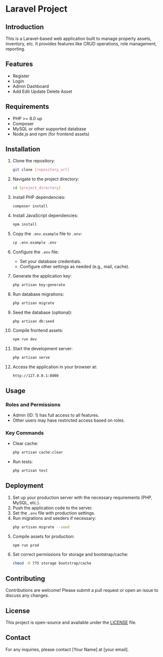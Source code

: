 # Laravel Project

## Introduction
This is a Laravel-based web application built to manage property assets, inventory, etc. It provides features like CRUD operations, role management, reporting.

## Features
- Register
- Login
- Admin Dashboard
- Add Edit Update Delete Asset

## Requirements
- PHP >= 8.0 up
- Composer
- MySQL or other supported database
- Node.js and npm (for frontend assets)

## Installation

1. Clone the repository:
   ```bash
   git clone [repository_url]
   ```

2. Navigate to the project directory:
   ```bash
   cd [project_directory]
   ```

3. Install PHP dependencies:
   ```bash
   composer install
   ```

4. Install JavaScript dependencies:
   ```bash
   npm install
   ```

5. Copy the `.env.example` file to `.env`:
   ```bash
   cp .env.example .env
   ```

6. Configure the `.env` file:
   - Set your database credentials.
   - Configure other settings as needed (e.g., mail, cache).

7. Generate the application key:
   ```bash
   php artisan key:generate
   ```

8. Run database migrations:
   ```bash
   php artisan migrate
   ```

9. Seed the database (optional):
   ```bash
   php artisan db:seed
   ```

10. Compile frontend assets:
    ```bash
    npm run dev
    ```

11. Start the development server:
    ```bash
    php artisan serve
    ```

12. Access the application in your browser at:
    ```
    http://127.0.0.1:8000
    ```

## Usage

### Roles and Permissions
- Admin (ID: 1) has full access to all features.
- Other users may have restricted access based on roles.

### Key Commands
- Clear cache:
  ```bash
  php artisan cache:clear
  ```
- Run tests:
  ```bash
  php artisan test
  ```

## Deployment
1. Set up your production server with the necessary requirements (PHP, MySQL, etc.).
2. Push the application code to the server.
3. Set the `.env` file with production settings.
4. Run migrations and seeders if necessary:
   ```bash
   php artisan migrate --seed
   ```
5. Compile assets for production:
   ```bash
   npm run prod
   ```
6. Set correct permissions for storage and bootstrap/cache:
   ```bash
   chmod -R 775 storage bootstrap/cache
   ```

## Contributing
Contributions are welcome! Please submit a pull request or open an issue to discuss any changes.

## License
This project is open-source and available under the [LICENSE](/LICENSE) file.

## Contact
For any inquiries, please contact [Your Name] at [your email].
